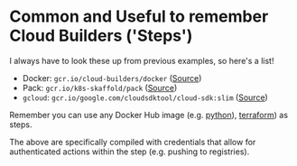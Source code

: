 # Common and Useful to remember Cloud Builders ('Steps')

I always have to look these up from previous examples, so here's a list!

* Docker: `gcr.io/cloud-builders/docker` ([Source](https://github.com/GoogleCloudPlatform/cloud-builders/tree/master/docker))
* Pack: `gcr.io/k8s-skaffold/pack` ([Source](https://github.com/GoogleContainerTools/skaffold/tree/main/deploy/buildpacks))
* `gcloud`: `gcr.io/google.com/cloudsdktool/cloud-sdk:slim` ([Source](https://github.com/GoogleCloudPlatform/cloud-sdk-docker))

Remember you can use any Docker Hub image (e.g. [python](https://hub.docker.com/_/python)), [terraform](https://hub.docker.com/r/hashicorp/terraform)) as steps. 

The above are specifically compiled with credentials that allow for authenticated actions within the step (e.g. pushing to registries). 

